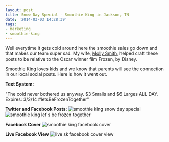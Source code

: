 ```yaml
---
layout: post
title: Snow Day Special - Smoothie King in Jackson, TN
date: '2014-03-03 14:28:39'
tags:
- marketing
- smoothie-king
---
```


Well everytime it gets cold around here the smoothie sales go down and that makes our team super sad. My wife, [Molly Smith](http://mollysmith.org), helped craft these posts to be relative to the Oscar winner film Frozen, by Disney.

Smoothie King loves kids and we know that parents will see the connection in our local social posts. Here is how it went out.

**Text System:**

"The cold never bothered us anyway. $3 Smalls and $6 Larges ALL DAY. Expires: 3/3/14 #letsBeFrozenTogether"

**Twitter and Facebook Posts:**
![smoothie king snow day special](/content/images/2014/Mar/sk_frozen_special.jpg)
![smoothie king let's be frozen together](/content/images/2014/Mar/sk_frozen_slim-3.jpg)

**Facebook Cover**
![smoothie king facebook cover](/content/images/2014/Mar/sk_fb_cover-1.jpg)

**Live Facebook View**
![live sk facebook cover view](/content/images/2014/Mar/Screenshot_2014_03_04_10_44_52.png)